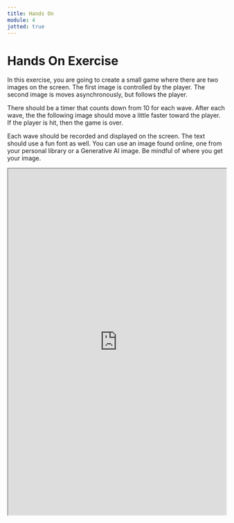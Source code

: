 ```yaml
---
title: Hands On
module: 4
jotted: true
---
```


# Hands On Exercise

In this exercise, you are going to create a small game where there are two images on the screen. The first image is controlled by the player.  The second image is moves asynchronously, but follows the player.  

There should be a timer that counts down from 10 for each wave.  After each wave, the the following image should move a little faster toward the player. If the player is hit, then the game is over.  

Each wave should be recorded and displayed on the screen.  The text should use a fun font as well.  You can use an image found online, one from your personal library or a Generative AI image.  Be mindful of where you get your image.


<iframe src="https://editor.p5js.org/michaelcassens/sketches/BDkYtp40r" width="100%" height="800px"></iframe>
